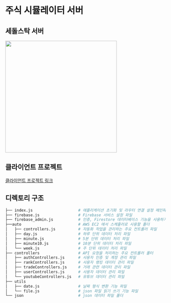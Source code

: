 # 주식 시뮬레이터 서버
## 세돌스탁 서버
<img src = "https://github.com/user-attachments/assets/8a8fbb0f-8ebd-432c-bf9b-44a294c380e4" width="350" height="350">

## 클라이언트 프로젝트
[클라이언트 프로젝트 링크](https://github.com/SseongWoo/SedolStock)

## 디렉토리 구조
```sh
├── index.js                    # 애플리케이션 초기화 및 라우터 연결 설정 메인파일
├── firebase.js                 # Firebase 서비스 설정 파일
├── firebase_admin.js           # 인증, Firestore 데이터베이스 기능을 사용하기 위한 Firebase Admin SDK 설정 파일
├──auto                         # AWS EC2 에서 스케줄러로 사용할 폴더
│   ├── controllers.js          # 자동화 작업을 관리하는 주요 컨트롤러 파일
│   ├── day.js                  # 하루 단위 데이터 처리 파일
│   ├── minute.js               # 5분 단위 데이터 처리 파일
│   ├── minute10.js             # 10분 단위 데이터 처리 파일
│   └── week.js                 # 주 단위 데이터 처리 파일
├── controllers                 # API 요청을 처리하는 주요 컨트롤러 폴터
│   ├── authControllers.js      # 사용자 인증 및 계정 관리 파일
│   ├── rankControllers.js      # 사용자 랭킹 데이터 관리 파일
│   ├── tradeControllers.js     # 거래 관련 데이터 관리 파일
│   ├── userControllers.js      # 사용자 데이터 관리 파일
│   └── youtubeControllers.js   # 유튜브 데이터 관리 파일
├── utils
│   ├── date.js                 # 날짜 형식 변환 기능 파일
│   └── file.js                 # json 파일 읽기 쓰기 기능 파일
└── json                        # json 데이터 파일 폴더
```
